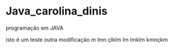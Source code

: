 # Java_carolina_dinis
programação em JAVA

isto é um teste
outra modificação
m lmn çlklm
 lm lmklm
  kmnçkm